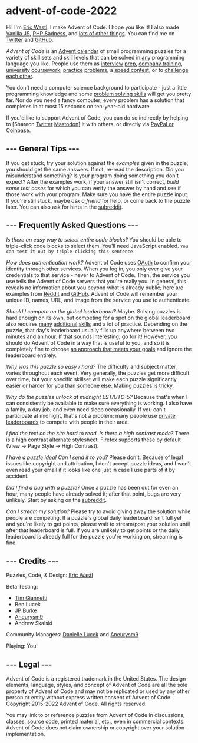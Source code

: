 # advent-of-code-2022
Hi! I'm [Eric Wastl](http://was.tl/). I make Advent of Code. I hope you like it! I also made [Vanilla JS](http://vanilla-js.com/), [PHP Sadness](http://phpsadness.com/), and [lots of other things](http://was.tl/projects/). You can find me on [Twitter](https://twitter.com/ericwastl) and [GitHub](https://github.com/topaz).

_Advent of Code_ is an [Advent calendar](https://en.wikipedia.org/wiki/Advent_calendar) of small programming puzzles for a variety of skill sets and skill levels that can be solved in [any](https://github.com/search?q=advent+of+code) programming language you like. People use them as [interview](https://y3l2n.com/2018/05/09/interview-prep-advent-of-code/) [prep](https://twitter.com/dznqbit/status/1037607793144938497), [company training](https://twitter.com/pgoultiaev/status/950805811583963137), [university](https://gitlab.com/imhoffman/fa19b4-mat3006/wikis/home) [coursework](https://gribblelab.org/teaching/scicomp2021/index.html), [practice](https://twitter.com/mrdanielklein/status/936267621468483584) [problems](https://comp215.blogs.rice.edu/), a [speed contest](/leaderboard), or to [challenge each other](https://www.reddit.com/r/adventofcode/search?q=flair%3Aupping&restrict_sr=on).

You don't need a computer science background to participate - just a little programming knowledge and some [problem solving skills](https://www.reddit.com/r/adventofcode/comments/7kd8jt/what_would_you_say_are_the_minimal_skills_for/dre0uu3/) will get you pretty far. Nor do you need a fancy computer; every problem has a solution that completes in at most 15 seconds on ten-year-old hardware.

If you'd like to support Advent of Code, you can do so indirectly by helping to <span class="share">[Share<span class="share-content">on [Twitter](https://twitter.com/intent/tweet?text=Daily+programming+puzzles+at+Advent+of+Code&url=https%3A%2F%2Fadventofcode%2Ecom%2F&related=ericwastl&hashtags=AdventOfCode) [Mastodon](javascript:void(0);)</span>]</span> it with others, or directly via [PayPal or Coinbase](support).

## --- General Tips ---

If you get stuck, try your solution against the _examples_ given in the puzzle; you should get the same answers. If not, re-read the description. Did you misunderstand something? Is your program doing something you don't expect? After the examples work, if your answer still isn't correct, _build some test cases_ for which you can verify the answer by hand and see if those work with your program. Make sure you have the entire puzzle input. If you're still stuck, maybe _ask a friend_ for help, or come back to the puzzle later. You can also ask for hints in the [subreddit](https://www.reddit.com/r/adventofcode/).

## --- Frequently Asked Questions ---

_Is there an easy way to select entire code blocks?_ You should be able to triple-click code blocks to select them. You'll need JavaScript enabled. `You can test it out by triple-clicking this sentence.`

_How does authentication work?_ Advent of Code uses [OAuth](https://en.wikipedia.org/wiki/OAuth) to confirm your identity through other services. When you log in, you only ever give your credentials to that service - never to Advent of Code. Then, the service you use tells the Advent of Code servers that you're really you. In general, this reveals no information about you beyond what is already public; here are examples from [Reddit](https://api.reddit.com/user/reddit/about) and [GitHub](https://api.github.com/users/octocat). Advent of Code will remember your unique ID, names, URL, and image from the service you use to authenticate.

_Should I compete on the global leaderboard?_ Maybe. Solving puzzles is hard enough on its own, but competing for a spot on the global leaderboard also requires [many](https://blog.vero.site/post/advent-leaderboard) [additional](https://kevinyap.ca/2019/12/going-fast-in-advent-of-code/) [skills](https://gist.github.com/mcpower/87427528b9ba5cac6f0c679370789661) and a lot of practice. Depending on the puzzle, that day's leaderboard usually fills up anywhere between two minutes and an hour. If that sounds interesting, go for it! However, you should do Advent of Code in a way that is useful to you, and so it is completely fine to choose [an approach that meets your goals](https://www.reddit.com/r/adventofcode/comments/e2wjhf/comment/f90ksek/) and ignore the leaderboard entirely.

_Why was this puzzle so easy / hard?_ The difficulty and subject matter varies throughout each event. Very generally, the puzzles get more difficult over time, but your specific skillset will make each puzzle significantly easier or harder for you than someone else. Making puzzles is [tricky](https://www.reddit.com/r/adventofcode/comments/7idn6k/question_why_does_the_difficulty_vary_so_much/dqy08tk/).

_Why do the puzzles unlock at midnight EST/UTC-5?_ Because that's when I can consistently be available to make sure everything is working. I also have a family, a day job, and even need sleep occasionally. If you can't participate at midnight, that's not a problem; many people use [private leaderboards](/leaderboard/private) to compete with people in their area.

_I find the text on the site hard to read. Is there a high contrast mode?_ There is a high contrast alternate stylesheet. Firefox supports these by default (View -> Page Style -> High Contrast).

_I have a puzzle idea! Can I send it to you?_ Please don't. Because of legal issues like copyright and attribution, I don't accept puzzle ideas, and I won't even read your email if it looks like one just in case I use parts of it by accident.

_Did I find a bug with a puzzle?_ Once a puzzle has been out for even an hour, many people have already solved it; after that point, bugs are very unlikely. Start by asking on the [subreddit](https://www.reddit.com/r/adventofcode/).

_Can I stream my solution?_ Please try to avoid giving away the solution while people are competing. If a puzzle's global daily leaderboard isn't full yet and you're likely to get points, please wait to stream/post your solution until after that leaderboard is full. If you are unlikely to get points or the daily leaderboard is already full for the puzzle you're working on, streaming is fine.

## --- Credits ---

Puzzles, Code, & Design: [Eric Wastl](https://twitter.com/ericwastl)

Beta Testing:

*   [Tim Giannetti](https://twitter.com/Sr_Giannetti)
*   Ben Lucek
*   [JP Burke](https://twitter.com/yatpay)
*   [Aneurysm9](https://twitter.com/Aneurysm9)
*   Andrew Skalski

Community Managers: [Danielle Lucek](https://reddit.com/message/compose/?to=/r/adventofcode) and [Aneurysm9](https://twitter.com/Aneurysm9)

Playing: You!

<section id="legal">

## --- Legal ---

Advent of Code is a registered trademark in the United States. The design elements, language, styles, and concept of Advent of Code are all the sole property of Advent of Code and may not be replicated or used by any other person or entity without express written consent of Advent of Code. Copyright 2015-2022 Advent of Code. All rights reserved.

You may link to or reference puzzles from Advent of Code in discussions, classes, source code, printed material, etc., even in commercial contexts. Advent of Code does not claim ownership or copyright over your solution implementation.
